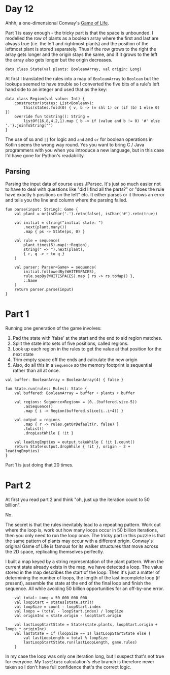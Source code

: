 # Day 12
Ahhh, a one-dimensional Conway's [Game of Life](https://en.wikipedia.org/wiki/Conway's_Game_of_Life).

Part 1 is easy enough - the tricky part is that the space is unbounded. I modelled
the row of plants as a boolean array where the first and last are always true (i.e.
the left and rightmost plants) and the position of the leftmost plant is stored
separately. Thus if the row grows to the right the array gets longer and the origin
stays the same, and if it grows to the left the array also gets longer but the
origin decreases.

```
data class State(val plants: BooleanArray, val origin: Long)
```

At first I translated the rules into a map of `BooleanArray` to `Boolean` but the
lookups seemed to have trouble so I converted the five bits of a rule's left hand
side to an integer and used that as the key:

```
data class Region(val value: Int) {
    constructor(states: List<Boolean>):
        this(states.fold(0) { v, b -> (v shl 1) or (if (b) 1 else 0) })
    override fun toString(): String =
        listOf(16,8,4,2,1).map { b -> if (value and b != 0) '#' else '.'}.joinToString("")
}
```
The use of `&&` and `||` for logic and `and` and `or` for boolean operations in
Kotlin seems the wrong way round. Yes you want to bring C / Java programmers with you when
you introduce a new language, but in this case I'd have gone for Python's readability.

## Parsing

Parsing the input data of course uses JParsec. It's just so much easier not to have
to deal with questions like "did I find all the parts?" or "does the rule have exactly
5 positions on the left" etc. It either parses or it throws an error and tells you
the line and column where the parsing failed.

```
fun parse(input: String): Game {
    val plant = or(isChar('.').retn(false), isChar('#').retn(true))

    val initial = string("initial state: ")
        .next(plant.many())
        .map { ps -> State(ps, 0) }

    val rule = sequence(
        plant.times(5).map(::Region),
        string(" => ").next(plant),
        { r, q -> r to q }
    )

    val parser: Parser<Game> = sequence(
        initial.followedBy(WHITESPACES),
        rule.sepBy(WHITESPACES).map { rs -> rs.toMap() },
        ::Game
    )
    return parser.parse(input)
}
```

# Part 1

Running one generation of the game involves:
1. Pad the state with 'false' at the start and the end to aid region matches.
2. Split the state into sets of five positions, called regions.
3. Look up each region in the rules to get the value at that position for the next state
4. Trim empty space off the ends and calculate the new origin
5. Also, do all this in a `Sequence` so the memory footprint is sequential rather than all at once.

```
val buffer: BooleanArray = BooleanArray(4) { false }

fun State.run(rules: Rules): State {
    val buffered: BooleanArray = buffer + plants + buffer

    val regions: Sequence<Region> = (0..(buffered.size-5))
        .asSequence()
        .map { i -> Region(buffered.slice(i..i+4)) }

    val output = regions
        .map { r -> rules.getOrDefault(r, false) }
        .toList()
        .dropLastWhile { !it }

    val leadingEmpties = output.takeWhile { !it }.count()
    return State(output.dropWhile { !it }, origin - 2 + leadingEmpties)
}
```

Part 1 is just doing that 20 times.


# Part 2
At first you read part 2 and think "oh, just up the iteration count to 50 billion".

No.

The secret is that the rules inevitably lead to a repeating pattern. Work out where
the loop is, work out how many loops occur in 50 billion iterations, then you only
need to run the loop once. The tricky part in this puzzle is that the same pattern
of plants may occur with a different origin. Conway's original Game of Life is famous
for its walker structures that move across the 2D space, replicating themselves
perfectly.

I built a map keyed by a string representation of the plant pattern. When the current
state already exists in the map, we have detected a loop. The value stored in the map
describes the start of the loop. Then it's just a matter of determining the number
of loops, the length of the last incomplete loop (if present), assemble the state at
the end of the final loop and finish the sequence. All while avoiding 50 billion
opportunities for an off-by-one error.

```
    val total: Long = 50_000_000_000
    val loopStart = states[state.str]!!
    val loopSize = count - loopStart.index
    val loops = (total - loopStart.index) / loopSize
    val originInc = state.origin - loopStart.origin

    val lastLoopStartState = State(state.plants, loopStart.origin + loops * originInc)
    val lastState = if (loopSize == 1) lastLoopStartState else {
        val lastLoopLength = total % loopSize
        lastLoopStartState.run(lastLoopLength, game.rules)
    }
```

In my case the loop was only one iteration long, but I suspect that's not true for
everyone. My `lastState` calculation's else branch is therefore never taken so I
don't have full confidence that's the correct logic.
